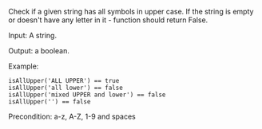 Check if a given string has all symbols in upper case. If the string is empty or doesn't have any letter in it - function should return False.

Input: A string.

Output: a boolean.

Example:
```
isAllUpper('ALL UPPER') == true
isAllUpper('all lower') == false
isAllUpper('mixed UPPER and lower') == false
isAllUpper('') == false
```

Precondition: a-z, A-Z, 1-9 and spaces 